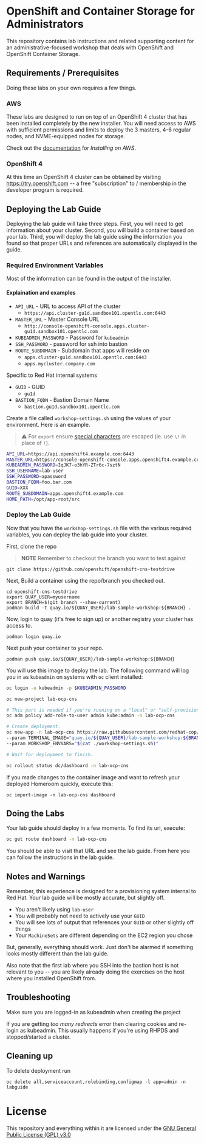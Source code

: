 # OpenShift and Container Storage for Administrators
This repository contains lab instructions and related supporting content for
an administrative-focused workshop that deals with OpenShift and OpenShift
Container Storage.

## Requirements / Prerequisites
Doing these labs on your own requires a few things.

### AWS
These labs are designed to run on top of an OpenShift 4 cluster that has been
installed completely by the new installer. You will need access to AWS with
sufficient permissions and limits to deploy the 3 masters, 4-6 regular nodes,
and NVME-equipped nodes for storage.

Check out the
[documentation](https://docs.openshift.com/container-platform/4.1/welcome/index.html)
for _Installing on AWS_.

### OpenShift 4
At this time an OpenShift 4 cluster can be obtained by visiting
https://try.openshift.com -- a free "subscription" to / membership in the
developer program is required.

## Deploying the Lab Guide
Deploying the lab guide will take three steps. First, you will need to get
information about your cluster. Second, you will build a container based on your lab.
Third, you will deploy the lab guide using the information you found so that proper
URLs and references are automatically displayed in the guide.

### Required Environment Variables
Most of the information can be found in the output of the installer.

#### Explaination and examples
- `API_URL` - URL to access API of the cluster
    - `https://api.cluster-gu1d.sandbox101.opentlc.com:6443`
- `MASTER_URL` - Master Console URL
    - `http://console-openshift-console.apps.cluster-gu1d.sandbox101.opentlc.com`
- `KUBEADMIN_PASSWORD` - Password for `kubeadmin`
- `SSH_PASSWORD` - password for ssh into bastion
- `ROUTE_SUBDOMAIN` - Subdomain that apps will reside on
    - `apps.cluster-gu1d.sandbox101.opentlc.com:6443`
    - `apps.mycluster.company.com`

Specific to Red Hat internal systems
- `GUID` - GUID
    - `gu1d`
- `BASTION_FQDN` - Bastion Domain Name
    - `bastion.gu1d.sandbox101.opentlc.com`

Create a file called `workshop-settings.sh` using the values of your environment. Here is an example.

> :warning: For `export` ensure [special characters](http://mywiki.wooledge.org/BashGuide/SpecialCharacters) are escaped (ie. use `\!` in place of `!`).

```bash
API_URL=https://api.openshift4.example.com:6443
MASTER_URL=https://console-openshift-console.apps.openshift4.example.com
KUBEADMIN_PASSWORD=IqJK7-o3hYR-ZTr6c-7sztN
SSH_USERNAME=lab-user
SSH_PASSWORD=apassword
BASTION_FQDN=foo.bar.com
GUID=XXX
ROUTE_SUBDOMAIN=apps.openshift4.example.com
HOME_PATH=/opt/app-root/src
```

### Deploy the Lab Guide

Now that you have the `workshop-settings.sh` file with the various required variables, you can deploy the lab guide into your cluster.

First, clone the repo

> **NOTE** Remember to checkout the branch you want to test against

```shell
git clone https://github.com/openshift/openshift-cns-testdrive
```

Next, Build a container using the repo/branch you checked out.

```shell
cd openshift-cns-testdrive
export QUAY_USER=myusername
export BRANCH=$(git branch --show-current)
podman build -t quay.io/${QUAY_USER}/lab-sample-workshop:${BRANCH} .
```

Now, login to quay (it's free to sign up) or another registry your cluster has access to.

```shell
podman login quay.io
```

Next push your container to your repo.

```shell
podman push quay.io/${QUAY_USER}/lab-sample-workshop:${BRANCH}
```

You will use this image to deploy the lab. The following command will log you in as `kubeadmin` on systems with `oc` client installed:

```bash
oc login -u kubeadmin -p $KUBEADMIN_PASSWORD

oc new-project lab-ocp-cns

# This part is needed if you're running on a "local" or "self-provisioned" cluster
oc adm policy add-role-to-user admin kube:admin -n lab-ocp-cns

# Create deployment.
oc new-app -n lab-ocp-cns https://raw.githubusercontent.com/redhat-cop/agnosticd/development/ansible/roles/ocp4-workload-workshop-admin-storage/files/production-cluster-admin.json \
--param TERMINAL_IMAGE="quay.io/${QUAY_USER}/lab-sample-workshop:${BRANCH}" --param PROJECT_NAME="lab-ocp-cns" \
--param WORKSHOP_ENVVARS="$(cat ./workshop-settings.sh)"

# Wait for deployment to finish.

oc rollout status dc/dashboard -n lab-ocp-cns
```

If you made changes to the container image and want to refresh your deployed Homeroom quickly, execute this:

```shell
oc import-image -n lab-ocp-cns dashboard
```

## Doing the Labs
Your lab guide should deploy in a few moments. To find its url, execute:

```bash
oc get route dashboard -n lab-ocp-cns
```

You should be able to visit that URL and see the lab guide. From here you can
follow the instructions in the lab guide.

## Notes and Warnings
Remember, this experience is designed for a provisioning system internal to
Red Hat. Your lab guide will be mostly accurate, but slightly off.

* You aren't likely using `lab-user`
* You will probably not need to actively use your `GUID`
* You will see lots of output that references your `GUID` or other slightly off
  things
* Your `MachineSets` are different depending on the EC2 region you chose

But, generally, everything should work. Just don't be alarmed if something
looks mostly different than the lab guide.

Also note that the first lab where you SSH into the bastion host is not
relevant to you -- you are likely already doing the exercises on the host
where you installed OpenShift from.

## Troubleshooting
Make sure you are logged-in as kubeadmin when creating the project

If you are getting _too many redirects_ error then clearing cookies and
re-login as kubeadmin. This usually happens if you're using RHPDS and
stopped/started a cluster.

## Cleaning up
To delete deployment run
```
oc delete all,serviceaccount,rolebinding,configmap -l app=admin -n labguide
```

# License
This repository and everything within it are licensed under the [GNU General
Public License (GPL) v3.0](LICENSE)
